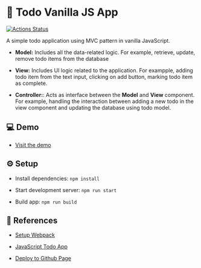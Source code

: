 # 📝 Todo Vanilla JS App

[![Actions Status](https://github.com/sajalshres/todo-mvc-js/workflows/Build%20and%20Deploy/badge.svg)](https://github.com/sajalshres/todo-mvc-js/actions)

A simple todo application using MVC pattern in vanilla JavaScript.

- **Model:** Includes all the data-related logic. For example, retrieve, update, remove todo items from the database

- **View:** Includes UI logic related to the application. For exampple, adding todo item from the text input, clicking on add button, marking todo item as complete.

- **Controller:**: Acts as interface between the **Model** and **View** component. For example, handling the interaction between adding a new todo in the view component and updating the database using todo model.

## 💻 Demo

- [Visit the demo](https://sajalshres.github.io/todo-mvc-js/)

## ⚙ Setup

- Install dependencies: `npm install`

- Start development server: `npm run start`

- Build app: `npm run build`

## 📌 References

- [Setup Webpack](https://dev.to/pixelgoo/how-to-configure-webpack-from-scratch-for-a-basic-website-46a5)

- [JavaScript Todo App](https://www.taniarascia.com/javascript-mvc-todo-app/)

- [Deploy to Github Page](https://dev.to/rolanddoda/deploy-to-github-pages-like-a-pro-with-github-actions-4hdg)
